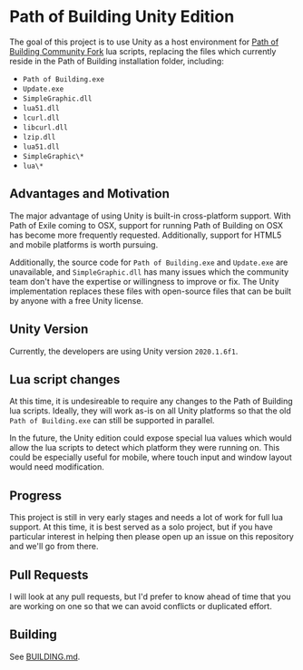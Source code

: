 # Path of Building Unity Edition

The goal of this project is to use Unity as a host environment for [Path of Building Community Fork](https://github.com/PathOfBuildingCommunity/PathOfBuilding) lua scripts, replacing the files which currently reside in the Path of Building installation folder, including:
 * `Path of Building.exe`
 * `Update.exe`
 * `SimpleGraphic.dll`
 * `lua51.dll`
 * `lcurl.dll`
 * `libcurl.dll`
 * `lzip.dll`
 * `lua51.dll`
 * `SimpleGraphic\*`
 * `lua\*`

## Advantages and Motivation

The major advantage of using Unity is built-in cross-platform support. With Path of Exile coming to OSX, support for running Path of Building on OSX has become more frequently requested. Additionally, support for HTML5 and mobile platforms is worth pursuing.

Additionally, the source code for `Path of Building.exe` and `Update.exe` are unavailable, and `SimpleGraphic.dll` has many issues which the community team don't have the expertise or willingness to improve or fix. The Unity implementation replaces these files with open-source files that can be built by anyone with a free Unity license.

## Unity Version

Currently, the developers are using Unity version `2020.1.6f1`.

## Lua script changes

At this time, it is undesireable to require any changes to the Path of Building lua scripts. Ideally, they will work as-is on all Unity platforms so that the old `Path of Building.exe` can still be supported in parallel.

In the future, the Unity edition could expose special lua values which would allow the lua scripts to detect which platform they were running on. This could be especially useful for mobile, where touch input and window layout would need modification.

## Progress

This project is still in very early stages and needs a lot of work for full lua support. At this time, it is best served as a solo project, but if you have particular interest in helping then please open up an issue on this repository and we'll go from there.

## Pull Requests

I will look at any pull requests, but I'd prefer to know ahead of time that you are working on one so that we can avoid conflicts or duplicated effort.

## Building

See [BUILDING.md](BUILDING.md).
